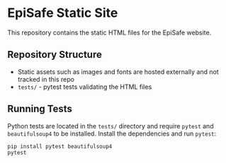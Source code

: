 # EpiSafe Static Site

This repository contains the static HTML files for the EpiSafe website.

## Repository Structure

- Static assets such as images and fonts are hosted externally and not tracked in this repo
- `tests/`  - pytest tests validating the HTML files

## Running Tests

Python tests are located in the `tests/` directory and require `pytest` and
`beautifulsoup4` to be installed. Install the dependencies and run `pytest`:

```bash
pip install pytest beautifulsoup4
pytest
```

